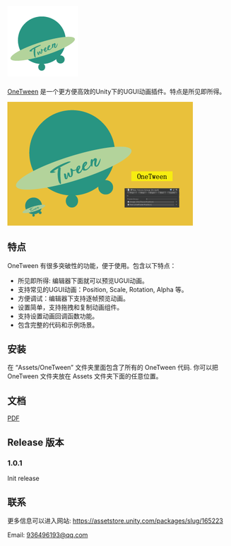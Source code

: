 ## ![160x160](./Doc/160x160.png)

[OneTween]( https://assetstore.unity.com/packages/slug/165223 
) 是一个更方便高效的Unity下的UGUI动画插件。特点是所见即所得。 

![420x280](./Doc/420x280.png)



## 特点

OneTween 有很多突破性的功能，便于使用。包含以下特点： 

- 所见即所得: 编辑器下面就可以预览UGUI动画。 
- 支持常见的UGUI动画：Position, Scale, Rotation, Alpha 等。
- 方便调试：编辑器下支持逐帧预览动画。 
- 设置简单，支持拖拽和复制动画组件。
- 支持设置动画回调函数功能。
- 包含完整的代码和示例场景。

## 安装

在 “Assets/OneTween” 文件夹里面包含了所有的 OneTween 代码. 你可以把 OneTween 文件夹放在 Assets 文件夹下面的任意位置。

## 文档

[PDF](./Doc/README.pdf)

## Release 版本

### 1.0.1

Init release 

## 联系

更多信息可以进入网站:   https://assetstore.unity.com/packages/slug/165223 

Email: [936496193@qq.com](mailto:936496193@qq.com)
